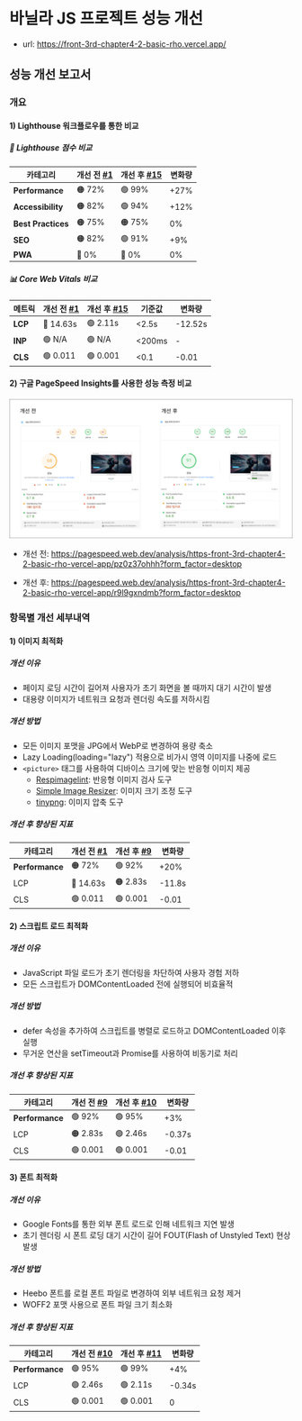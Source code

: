 # 바닐라 JS 프로젝트 성능 개선

- url: https://front-3rd-chapter4-2-basic-rho.vercel.app/

## 성능 개선 보고서

### 개요

#### 1) Lighthouse 워크플로우를 통한 비교

##### 🎯 Lighthouse 점수 비교

| 카테고리           | 개선 전 [#1](https://github.com/JayeHa/front_3rd_chapter4-2_basic/issues/1) | 개선 후 [#15](https://github.com/JayeHa/front_3rd_chapter4-2_basic/issues/15) | 변화량 |
| ------------------ | --------------------------------------------------------------------------- | ----------------------------------------------------------------------------- | ------ |
| **Performance**    | 🟠 72%                                                                      | 🟢 99%                                                                        | +27%   |
| **Accessibility**  | 🟠 82%                                                                      | 🟢 94%                                                                        | +12%   |
| **Best Practices** | 🟠 75%                                                                      | 🟠 75%                                                                        | 0%     |
| **SEO**            | 🟠 82%                                                                      | 🟢 91%                                                                        | +9%    |
| **PWA**            | 🔴 0%                                                                       | 🔴 0%                                                                         | 0%     |

##### 📊 Core Web Vitals 비교

| 메트릭  | 개선 전 [#1](https://github.com/JayeHa/front_3rd_chapter4-2_basic/issues/1) | 개선 후 [#15](https://github.com/JayeHa/front_3rd_chapter4-2_basic/issues/15) | 기준값 | 변화량  |
| ------- | --------------------------------------------------------------------------- | ----------------------------------------------------------------------------- | ------ | ------- |
| **LCP** | 🔴 14.63s                                                                   | 🟢 2.11s                                                                      | <2.5s  | -12.52s |
| **INP** | 🟢 N/A                                                                      | 🟢 N/A                                                                        | <200ms | -       |
| **CLS** | 🟢 0.011                                                                    | 🟢 0.001                                                                      | <0.1   | -0.01   |

#### 2) 구글 PageSpeed Insights를 사용한 성능 측정 비교

<img src="/images/PageSpeedInsignts.png" alt="PageSpeed Insights" />

- 개선 전:
  https://pagespeed.web.dev/analysis/https-front-3rd-chapter4-2-basic-rho-vercel-app/pz0z37ohhh?form_factor=desktop

- 개선 후:
  https://pagespeed.web.dev/analysis/https-front-3rd-chapter4-2-basic-rho-vercel-app/r9l9gxndmb?form_factor=desktop

### 항목별 개선 세부내역

#### 1) 이미지 최적화

##### 개선 이유

- 페이지 로딩 시간이 길어져 사용자가 초기 화면을 볼 때까지 대기 시간이 발생
- 대용량 이미지가 네트워크 요청과 렌더링 속도를 저하시킴

##### 개선 방법

- 모든 이미지 포맷을 JPG에서 WebP로 변경하여 용량 축소
- Lazy Loading(loading="lazy") 적용으로 비가시 영역 이미지를 나중에 로드
- `<picture>` 태그를 사용하여 디바이스 크기에 맞는 반응형 이미지 제공
  - [Respimagelint](https://ausi.github.io/respimagelint/): 반응형 이미지 검사 도구
  - [Simple Image Resizer](https://www.simpleimageresizer.com/): 이미지 크기 조정 도구
  - [tinypng](https://tinypng.com/): 이미지 압축 도구

##### 개선 후 향상된 지표

| 카테고리        | 개선 전 [#1](https://github.com/JayeHa/front_3rd_chapter4-2_basic/issues/1) | 개선 후 [#9](https://github.com/JayeHa/front_3rd_chapter4-2_basic/issues/9) | 변화량 |
| --------------- | --------------------------------------------------------------------------- | --------------------------------------------------------------------------- | ------ |
| **Performance** | 🟠 72%                                                                      | 🟢 92%                                                                      | +20%   |
| LCP             | 🔴 14.63s                                                                   | 🟠 2.83s                                                                    | -11.8s |
| CLS             | 🟢 0.011                                                                    | 🟢 0.001                                                                    | -0.01  |

#### 2) 스크립트 로드 최적화

##### 개선 이유

- JavaScript 파일 로드가 초기 렌더링을 차단하여 사용자 경험 저하
- 모든 스크립트가 DOMContentLoaded 전에 실행되어 비효율적

##### 개선 방법

- defer 속성을 추가하여 스크립트를 병렬로 로드하고 DOMContentLoaded 이후 실행
- 무거운 연산을 setTimeout과 Promise를 사용하여 비동기로 처리

##### 개선 후 향상된 지표

| 카테고리        | 개선 전 [#9](https://github.com/JayeHa/front_3rd_chapter4-2_basic/issues/9) | 개선 후 [#10](https://github.com/JayeHa/front_3rd_chapter4-2_basic/issues/10) | 변화량 |
| --------------- | --------------------------------------------------------------------------- | ----------------------------------------------------------------------------- | ------ |
| **Performance** | 🟢 92%                                                                      | 🟢 95%                                                                        | +3%    |
| LCP             | 🟠 2.83s                                                                    | 🟢 2.46s                                                                      | -0.37s |
| CLS             | 🟢 0.001                                                                    | 🟢 0.001                                                                      | -0.01  |

#### 3) 폰트 최적화

##### 개선 이유

- Google Fonts를 통한 외부 폰트 로드로 인해 네트워크 지연 발생
- 초기 렌더링 시 폰트 로딩 대기 시간이 길어 FOUT(Flash of Unstyled Text) 현상 발생

##### 개선 방법

- Heebo 폰트를 로컬 폰트 파일로 변경하여 외부 네트워크 요청 제거
- WOFF2 포맷 사용으로 폰트 파일 크기 최소화

##### 개선 후 향상된 지표

| 카테고리        | 개선 전 [#10](https://github.com/JayeHa/front_3rd_chapter4-2_basic/issues/10) | 개선 후 [#11](https://github.com/JayeHa/front_3rd_chapter4-2_basic/issues/11) | 변화량 |
| --------------- | ----------------------------------------------------------------------------- | ----------------------------------------------------------------------------- | ------ |
| **Performance** | 🟢 95%                                                                        | 🟢 99%                                                                        | +4%    |
| LCP             | 🟢 2.46s                                                                      | 🟢 2.11s                                                                      | -0.34s |
| CLS             | 🟢 0.001                                                                      | 🟢 0.001                                                                      | 0      |
